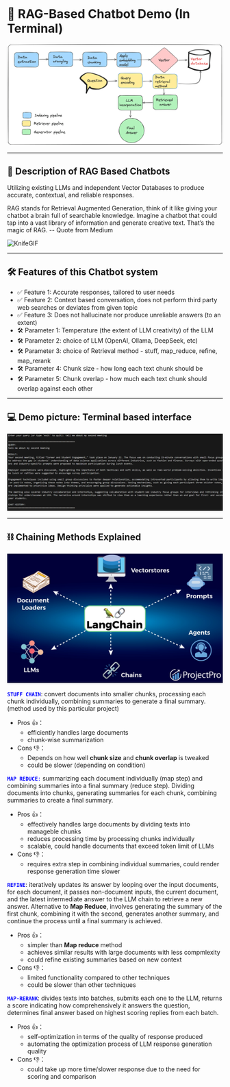 # 🤖 **RAG-Based Chatbot Demo (In Terminal)**

![RAG_Explained](Data_file/RAG%20visualization.png)

---

## 🚀 **Description of RAG Based Chatbots**  
Utilizing existing LLMs and independent Vector Databases to produce accurate, contextual, and reliable responses. 

RAG stands for Retrieval Augmented Generation, think of it like giving your chatbot a brain full of searchable knowledge. Imagine a chatbot that could tap into a vast library of information and generate creative text. That’s the magic of RAG. -- Quote from Medium   

![KnifeGIF](https://github.com/user-attachments/assets/48d582c6-d446-4121-b8ac-228c4f0c8a0a)


---

## 🛠 **Features of this Chatbot system**  
- ✅ Feature 1: Accurate responses, tailored to user needs  
- ✅ Feature 2: Context based conversation, does not perform third party web searches or deviates from given topic
- ✅ Feature 3: Does not hallucinate nor produce unreliable answers (to an extent)
- 🛠️ Parameter 1: Temperature (the extent of LLM creativity) of the LLM
- 🛠️ Parameter 2: choice of LLM (OpenAI, Ollama, DeepSeek, etc)
- 🛠️ Parameter 3: choice of Retrieval method - stuff, map_reduce, refine, map_rerank
- 🛠️ Parameter 4: Chunk size - how long each text chunk should be
- 🛠️ Parameter 5: Chunk overlap - how much each text chunk should overlap against each other

---

## 💻 **Demo picture: Terminal based interface**
![RAG_in_action](Data_file/Demo.png) 

---

## ⛓️ **Chaining Methods Explained**

![RAG_Explained](Data_file/LangChain.webp)

<code style="color : blue">**STUFF CHAIN**</code>: convert documents into smaller chunks, processing each chunk individually, combining summaries to generate a final summary. (method used by this particular project)
- Pros 👍：
  - efficiently handles large documents
  - chunk-wise summarization
- Cons 👎：
  - Depends on how well **chunk size** and **chunk overlap** is tweaked
  - could be slower (depending on condition)

<code style="color : blue">**MAP REDUCE**:</code> summarizing each document individually (map step) and combining summaries into a final summary (reduce step). Dividing documents into chunks, generating summaries for each chunk, combining summaries to create a final summary.
- Pros 👍：
  - effectively handles large documents by dividing texts into manageble chunks
  - reduces processing time by processing chunks individually
  - scalable, could handle documents that exceed token limit of LLMs
- Cons 👎：
  - requires extra step in combining individual summaries, could render response generation time slower
    
 <code style="color : blue">**REFINE**</code>: iteratively updates its answer by looping over the input documents, for each document, it passes non-document inputs, the current document, and the latest intermediate answer to the LLM chain to retrieve a new answer. Alternative to **Map Reduce**, involves generating the summary of the first chunk, combining it with the second, generates another summary, and continue the process until a final summary is achieved.
- Pros 👍：
  - simpler than **Map reduce** method
  - achieves similar results with large documents with less compmlexity
  - could refine existing summaries based on new context 
- Cons 👎：
  - limited functionality compared to other techniques
  - could be slower than other techniques
    
<code style="color : blue">**MAP-RERANK**</code>: divides texts into batches, submits each one to the LLM, returns a score indicating how comprehensively it answers the question, determines final answer based on highest scoring replies from each batch.
- Pros 👍：
  - self-optimization in terms of the quality of response produced
  - automating the optimization process of LLM response generation quality
- Cons 👎：
  - could take up more time/slower response due to the need for scoring and comparison
 
  
